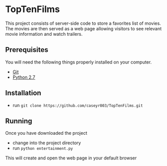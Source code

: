 # TopTenFilms

This project consists of server-side code to store a favorites list of movies. The movies are then served as a web page allowing visitors to see relevant movie information and watch trailers.

## Prerequisites

You will need the following things properly installed on your computer.

* [Git](http://git-scm.com/)
* [Python 2.7](https://www.python.org/)

## Installation

* run `git clone https://github.com/caseyr003/TopTenFilms.git`

## Running

Once you have downloaded the project

* change into the project directory
* run `python entertainment.py`

This will create and open the web page in your default browser
